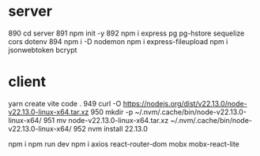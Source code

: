 # server
890  cd server
891  npm init -y
892  npm i express pg pg-hstore sequelize cors dotenv
894  npm i -D nodemon
npm i express-fileupload
npm i jsonwebtoken bcrypt

# client
yarn create vite code .
  949  curl -O https://nodejs.org/dist/v22.13.0/node-v22.13.0-linux-x64.tar.xz
  950  mkdir -p ~/.nvm/.cache/bin/node-v22.13.0-linux-x64/
  951  mv node-v22.13.0-linux-x64.tar.xz ~/.nvm/.cache/bin/node-v22.13.0-linux-x64/
  952  nvm install 22.13.0


npm i 
npm run dev
npm i axios react-router-dom mobx mobx-react-lite